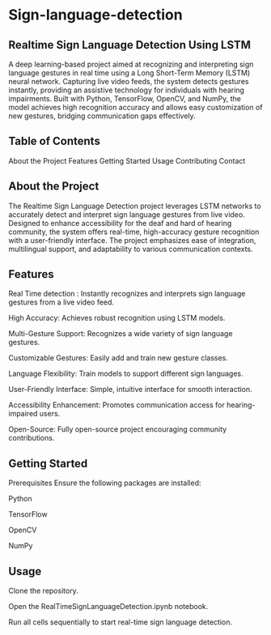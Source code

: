 # Sign-language-detection
## Realtime Sign Language Detection Using LSTM
A deep learning-based project aimed at recognizing and interpreting sign language gestures in real time using a Long Short-Term Memory (LSTM) neural network. Capturing live video feeds, the system detects gestures instantly, providing an assistive technology for individuals with hearing impairments. Built with Python, TensorFlow, OpenCV, and NumPy, the model achieves high recognition accuracy and allows easy customization of new gestures, bridging communication gaps effectively.

## Table of Contents
About the Project
Features
Getting Started
Usage
Contributing
Contact

## About the Project
The Realtime Sign Language Detection project leverages LSTM networks to accurately detect and interpret sign language gestures from live video. Designed to enhance accessibility for the deaf and hard of hearing community, the system offers real-time, high-accuracy gesture recognition with a user-friendly interface. The project emphasizes ease of integration, multilingual support, and adaptability to various communication contexts.

## Features
Real Time detection : Instantly recognizes and interprets sign language gestures from a live video feed.

High Accuracy: Achieves robust recognition using LSTM models.

Multi-Gesture Support: Recognizes a wide variety of sign language gestures.

Customizable Gestures: Easily add and train new gesture classes.

Language Flexibility: Train models to support different sign languages.

User-Friendly Interface: Simple, intuitive interface for smooth interaction.

Accessibility Enhancement: Promotes communication access for hearing-impaired users.

Open-Source: Fully open-source project encouraging community contributions.

## Getting Started
Prerequisites
Ensure the following packages are installed:

Python

TensorFlow

OpenCV

NumPy

## Usage
Clone the repository.

Open the RealTimeSignLanguageDetection.ipynb notebook.

Run all cells sequentially to start real-time sign language detection.

